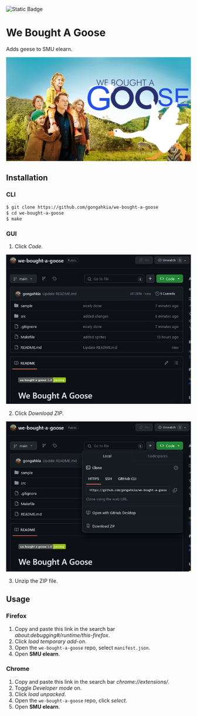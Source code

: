 ![Static Badge](https://img.shields.io/badge/we_bought_a_goose_1.0-passing-green)

# We Bought A Goose

Adds geese to SMU elearn.

![](sample/we-bought-a-goose.jpg)

## Installation

### CLI

```console
$ git clone https://github.com/gongahkia/we-bought-a-goose
$ cd we-bought-a-goose
$ make
```

### GUI

1. Click *Code*.

![](sample/goose-installation-1.png)

2. Click *Download ZIP*.

![](sample/goose-installation-2.png)

3. Unzip the ZIP file.

## Usage

### Firefox

1. Copy and paste this link in the search bar *about:debugging#/runtime/this-firefox*.
2. Click *load temporary add-on*.
3. Open the `we-bought-a-goose` repo, select `manifest.json`.
4. Open **SMU elearn**.

### Chrome

1. Copy and paste this link in the search bar *chrome://extensions/*.
2. Toggle *Developer mode* on.
3. Click *load unpacked*.
4. Open the `we-bought-a-goose` repo, click *select*.
5. Open **SMU elearn**.
